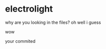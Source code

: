 # electrolight
why are you looking in the files?
oh well i guess
















































































































































































































































































































































































































































































































wow



















































































































































































































































































































































































































































































































your commited
